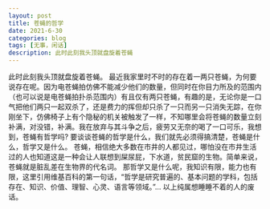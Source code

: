 ```yaml
---
layout: post
title: 苍蝇的哲学
date: 2021-6-30
categories: blog
tags: [无事，闲话]
description: 此时此刻我头顶就盘旋着苍蝇
---
```


此时此刻我头顶就盘旋着苍蝇。
最近我家里时不时的存在着一两只苍蝇，为何要说存在呢。因为电苍蝇拍仿佛不能减少他们的数量，但同时在你目力所及的范围内（也可以说是电苍蝇拍扑杀范围内）有且仅有两只苍蝇，有趣的是，无论你是一口气把他们两只一起双杀了，还是费力的挥但却只杀了一只而另一只消失无踪，在你刚坐下，仿佛椅子上有个隐秘的机关被触发了一样，不知哪里会将苍蝇的数量立刻补满，对没错，补满。我在放弃与其斗争之后，疲劳又无奈的喝了一口可乐，我想到，苍蝇有哲学吗?
要谈谈苍蝇的哲学是什么，我们就先必须得搞清楚，苍蝇是什么，哲学又是什么。
苍蝇，相信绝大多数在市井的人都见过，哪怕没在市井生活过的人也知道这是一种会让人联想到屎尿屁，下水道，贫民窟的生物。简单来说，苍蝇就是脏乱差在生物界的代名词。
那哲学又是什么呢，我知识有限，能力也有限，这里引用维基百科的第一句话，“哲学是研究普遍的、基本问题的学科，包括存在、知识、价值、理智、心灵、语言等领域。”…
以上纯属想睡睡不着的人的废话。













